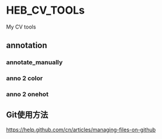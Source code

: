 # HEB_CV_TOOLs
My CV tools
## annotation 
### annotate_manually
### anno 2 color
### anno 2 onehot

## Git使用方法
https://help.github.com/cn/articles/managing-files-on-github
